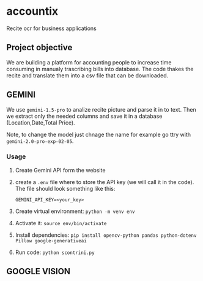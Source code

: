 # accountix
Recite ocr for business applications

## Project objective

We are building a platform for accounting people to increase time consuming in manualy trascribing bills into database. The code thakes the recite and translate them into a csv file that can be downloaded.

## GEMINI

We use `gemini-1.5-pro` to analize recite picture and parse it in to text. Then we extract only the needed columns and save it in a database (Location,Date,Total Price).

Note, to change the model just chnage the name for example go ttry with `gemini-2.0-pro-exp-02-05`.

### Usage

1. Create Gemini API form the website
2. create a `.env` file where to store the API key (we will call it in the code). The file should look something like this:

    ```
    GEMINI_API_KEY=<your_key>
    ```

3. Create virtual environment: `python -m venv env`
4. Activate it: `source env/bin/activate`
5. Install dependencies: `pip install opencv-python pandas python-dotenv Pillow google-generativeai`
6. Run code: `python scontrini.py`


## GOOGLE VISION
